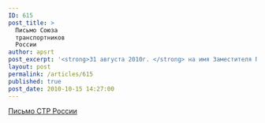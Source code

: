 ```yaml
---
ID: 615
post_title: >
  Письмо Союза
  транспортников
  России
author: apsrt
post_excerpt: '<strong>31 августа 2010г. </strong> на имя Заместителя Председателя Правительства РФ - Руководителя Аппарата Правительства РФ, Руководителя Комиссии Правительства РФ по законопроектной деятельности С.С. Собянина направлено письмо №535/ПС  за подписью президента СТР России В.Б. Ефимова  в отношении проекта ФЗ №92982-5  «О внесении изменений в отдельные законодательные акты Российской Федерации по вопросу замены лицензирования обязательным страхованием гражданской ответственности» ( информация взята с сайта СТР России)'
layout: post
permalink: /articles/615
published: true
post_date: 2010-10-15 14:27:00
---
```

<a href="http://www.apsrt.ru/docs/a601_4.doc"><span style="text-decoration:underline;"> Письмо СТР России</span></a>